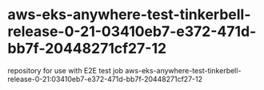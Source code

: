 # aws-eks-anywhere-test-tinkerbell-release-0-21-03410eb7-e372-471d-bb7f-20448271cf27-12
repository for use with E2E test job aws-eks-anywhere-test-tinkerbell-release-0-21:03410eb7-e372-471d-bb7f-20448271cf27-12
